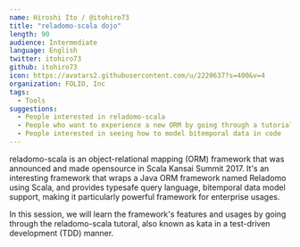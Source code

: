 ```yaml
---
name: Hiroshi Ito / @itohiro73
title: "reladomo-scala dojo"
length: 90
audience: Intermediate
language: English
twitter: itohiro73
github: itohiro73
icon: https://avatars2.githubusercontent.com/u/2220637?s=400&v=4
organization: FOLIO, Inc
tags:
  - Tools
suggestions:
  - People interested in reladomo-scala
  - People who want to experience a new ORM by going through a tutorial
  - People interested in seeing how to model bitemporal data in code
---
```

reladomo-scala is an object-relational mapping (ORM) framework that was announced and made opensource in Scala Kansai Summit 2017. It's an interesting framework that wraps a Java ORM framework named Reladomo using Scala, and provides typesafe query language, bitemporal data model support, making it particularly powerful framework for enterprise usages.

In this session, we will learn the framework's features and usages by going through the reladomo-scala tutoral, also known as kata in a test-driven development (TDD) manner.

